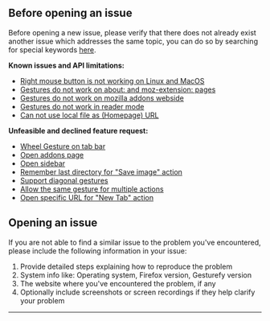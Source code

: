 ## Before opening an issue

Before opening a new issue, please verify that there does not already exist another issue which addresses the same topic, you can do so by searching for special keywords [here](https://github.com/Robbendebiene/Gesturefy/issues).

**Known issues and API limitations:**
- [Right mouse button is not working on Linux and MacOS](https://github.com/Robbendebiene/Gesturefy/issues/1)
- [Gestures do not work on about: and moz-extension: pages](https://github.com/Robbendebiene/Gesturefy/issues/5)
- [Gestures do not work on mozilla addons webside](https://github.com/Robbendebiene/Gesturefy/issues/6)
- [Gestures do not work in reader mode](https://github.com/Robbendebiene/Gesturefy/issues/46)
- [Can not use local file as (Homepage) URL](https://github.com/Robbendebiene/Gesturefy/issues/189)

**Unfeasible and declined feature request:**
- [Wheel Gesture on tab bar](https://github.com/Robbendebiene/Gesturefy/issues/40)
- [Open addons page](https://github.com/Robbendebiene/Gesturefy/issues/64)
- [Open sidebar](https://github.com/Robbendebiene/Gesturefy/issues/101)
- [Remember last directory for "Save image" action](https://github.com/Robbendebiene/Gesturefy/issues/145)
- [Support diagonal gestures](https://github.com/Robbendebiene/Gesturefy/issues/158)
- [Allow the same gesture for multiple actions](https://github.com/Robbendebiene/Gesturefy/issues/180)
- [Open specific URL for "New Tab" action](https://github.com/Robbendebiene/Gesturefy/issues/56)

## Opening an issue

If you are not able to find a similar issue to the problem you've encountered, please include the following information in your issue:

1. Provide detailed steps explaining how to reproduce the problem
2. System info like: Operating system, Firefox version, Gesturefy version
3. The website where you've encountered the problem, if any
4. Optionally include screenshots or screen recordings if they help clarify your problem

***

